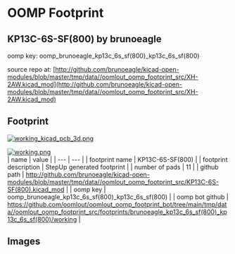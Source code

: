 # OOMP Footprint  
## KP13C-6S-SF(800)  by brunoeagle  
  
oomp key: oomp_brunoeagle_kp13c_6s_sf(800)_kp13c_6s_sf(800)  
  
source repo at: [http://github.com/brunoeagle/kicad-open-modules/blob/master/tmp/data//oomlout_oomp_footprint_src/XH-2AW.kicad_mod](http://github.com/brunoeagle/kicad-open-modules/blob/master/tmp/data//oomlout_oomp_footprint_src/XH-2AW.kicad_mod)  
## Footprint  
  
[![working_kicad_pcb_3d.png](working_kicad_pcb_3d_600.png)](working_kicad_pcb_3d.png)  
  
[![working.png](working_600.png)](working.png)  
| name | value | 
| --- | --- | 
| footprint name | KP13C-6S-SF(800) | 
| footprint description | StepUp generated footprint | 
| number of pads | 11 | 
| github path | http://github.com/brunoeagle/kicad-open-modules/blob/master/tmp/data//oomlout_oomp_footprint_src/KP13C-6S-SF(800).kicad_mod | 
| oomp key | oomp_brunoeagle_kp13c_6s_sf(800)_kp13c_6s_sf(800) | 
| oomp bot github | https://github.com/oomlout/oomlout_oomp_footprint_bot/tree/main/tmp/data//oomlout_oomp_footprint_src/footprints/brunoeagle_kp13c_6s_sf(800)_kp13c_6s_sf(800)/working | 
## Images  
